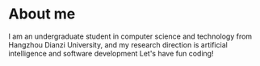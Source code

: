 # About me
I am an undergraduate student in computer science and technology from Hangzhou Dianzi University, and my research direction is artificial intelligence and software development
Let's have fun coding!

